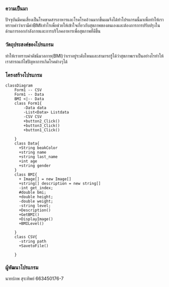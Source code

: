### ความเป็นมา
ปัจจุบันมีคนเสี่ยงเป็นโรคขาดสารอาหารและโรคโรคอ้วนมากขึ้นผมจึงได้ทำโปรแกรมนี้มาเพื่อทำให้เราทราบค่าว่าเรามีค่าBMIเท่าไรเพื่อช่วยให้เข้าใจเกี่ยวกับสุขภาพของตนเองและต้องการการปรับปรุงในด้านการออกกำลังกายและการบริโภคอาหารเพื่อสุขภาพที่ดีขึ้น
### วัตถุประสงค์ของโปรแกรม
ทำให้เราทราบค่าดัชนีมวลกาย(ฺBMI)ว่าเราอยู่ระดับไหนและสามารถรู้ได้ว่าสุขภาพเราเป็นอย่างไรทำให้เราสารถแก้ไขปัญหาการเกิดโรคต่างๆได้
### โครงสร้างโปรแกรม
```mermaid
classDiagram
    Form1 -- CSV
    Form1 -- Data
    BMI <|-- Data
    class Form1{
        -Data data
        -List<Data> Listdata
        -CSV CSV
        +button2_Click()
        +button3_Click()
        +button1_Click()

    }
    class Data{
      +String beakColor
      +string name
      +string last_name
      +int age
      +string gender
    }
    class BMI{
      + Image[] = new Image[]
      +string[] description = new string[]
      -int get_index;
      #double bmi;
      +double height;
      -double weight;
      -string level;
      +Description()
      +GetBMI()
      +DisplayImage()
      +BMILevel()

    }
    class CSV{
      -string path
      +SavetoFile()
      
    }
``` 

### ผู้พัฒนาโปรแกรม
นายปภพ สุระทิพย์ 663450176-7